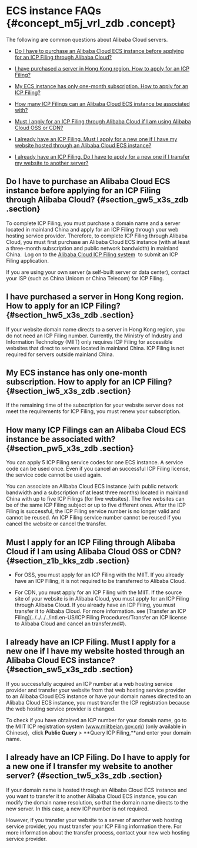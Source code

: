 # ECS instance FAQs {#concept_m5j_vrl_zdb .concept}

The following are common questions about Alibaba Cloud servers.

-   [Do I have to purchase an Alibaba Cloud ECS instance before applying for an ICP Filing through Alibaba Cloud?](#section_gw5_x3s_zdb)

-   [I have purchased a server in Hong Kong region. How to apply for an ICP Filing?](#section_hw5_x3s_zdb)

-   [My ECS instance has only one-month subscription. How to apply for an ICP Filing?](#section_iw5_x3s_zdb)

-   [How many ICP Filings can an Alibaba Cloud ECS instance be associated with?](#section_pw5_x3s_zdb)

-   [Must I apply for an ICP Filing through Alibaba Cloud if I am using Alibaba Cloud OSS or CDN?](#section_z1b_kks_zdb)

-   [I already have an ICP Filing. Must I apply for a new one if I have my website hosted through an Alibaba Cloud ECS instance?](#section_sw5_x3s_zdb)
-   [I already have an ICP Filing. Do I have to apply for a new one if I transfer my website to another server?](#section_tw5_x3s_zdb)

## Do I have to purchase an Alibaba Cloud ECS instance before applying for an ICP Filing through Alibaba Cloud? {#section_gw5_x3s_zdb .section}

To complete ICP Filing, you must purchase a domain name and a server located in mainland China and apply for an ICP Filing through your web hosting service provider. Therefore, to complete ICP Filing through Alibaba Cloud, you must first purchase an Alibaba Cloud ECS instance \(with at least a three-month subscription and public network bandwidth\) in mainland China.  Log on to the [Alibaba Cloud ICP Filing system](http://beian.aliyun.com/)  to submit an ICP Filing application.

If you are using your own server \(a self-built server or data center\), contact your ISP \(such as China Unicom or China Telecom\) for ICP Filing.

## I have purchased a server in Hong Kong region. How to apply for an ICP Filing? {#section_hw5_x3s_zdb .section}

If your website domain name directs to a server in Hong Kong region, you do not need an ICP Filing number. Currently, the Ministry of Industry and Information Technology \(MIIT\) only requires ICP Filing for accessible websites that direct to servers located in mainland China. ICP Filing is not required for servers outside mainland China.

## My ECS instance has only one-month subscription. How to apply for an ICP Filing? {#section_iw5_x3s_zdb .section}

If the remaining time of the subscription for your website server does not meet the requirements for ICP Filing, you must renew your subscription.

## How many ICP Filings can an Alibaba Cloud ECS instance be associated with? {#section_pw5_x3s_zdb .section}

You can apply 5 ICP Filing service codes for one ECS instance. A service code can be used once. Even if you cancel an successful ICP Filing license, the service code cannot be used again. 

You can associate an Alibaba Cloud ECS instance \(with public network bandwidth and a subscription of at least three months\) located in mainland China with up to five ICP Filings \(for five websites\). The five websites can be of the same ICP Filing subject or up to five different ones. After the ICP Filing is successful, the ICP Filing service number is no longer valid and cannot be reused. An ICP Filing service number cannot be reused if you cancel the website or cancel the transfer.

## Must I apply for an ICP Filing through Alibaba Cloud if I am using Alibaba Cloud OSS or CDN? {#section_z1b_kks_zdb .section}

-   For OSS, you must apply for an ICP Filing with the MIIT. If you already have an ICP Filing, it is not required to be transferred to Alibaba Cloud.

-   For CDN, you must apply for an ICP Filing with the MIIT. If the source site of your website is in Alibaba Cloud, you must apply for an ICP Filing through Alibaba Cloud. If you already have an ICP Filing, you must transfer it to Alibaba Cloud. For more information. see [Transfer an ICP Filing](../../../../intl.en-US/ICP Filing Procedures/Transfer an ICP license to Alibaba Cloud and cancel an transfer.md#).


## I already have an ICP Filing. Must I apply for a new one if I have my website hosted through an Alibaba Cloud ECS instance? {#section_sw5_x3s_zdb .section}

If you successfully acquired an ICP number at a web hosting service provider and transfer your website from that web hosting service provider to an Alibaba Cloud ECS instance or have your domain names directed to an Alibaba Cloud ECS instance, you must transfer the ICP registration because the web hosting service provider is changed.

To check if you have obtained an ICP number for your domain name, go to the MIIT ICP registration system \(www.miitbeian.gov.cn\) \(only available in Chinese\),  click **Public Query** \> **Query ICP Filing,**and enter your domain name.

## I already have an ICP Filing. Do I have to apply for a new one if I transfer my website to another server? {#section_tw5_x3s_zdb .section}

If your domain name is hosted through an Alibaba Cloud ECS instance and you want to transfer it to another Alibaba Cloud ECS instance, you can modify the domain name resolution, so that the domain name directs to the new server. In this case, a new ICP number is not required.

However, if you transfer your website to a server of another web hosting service provider, you must transfer your ICP Filing information there. For more information about the transfer process, contact your new web hosting service provider.

